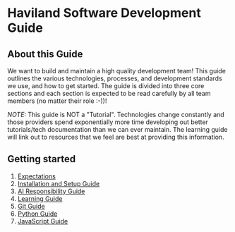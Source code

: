 # Haviland Software Development Guide

## About this Guide
We want to build and maintain a high quality development team! This guide outlines the various technologies, processes, and development standards we use, and how to get started. The guide is divided into three core sections and each section is expected to be read carefully by all team members (no matter their role :-))!

*NOTE:* This guide is NOT a "Tutorial". Technologies change constantly and those providers spend exponentially more time developing out better tutorials/tech documentation than we can ever maintain.  The learning guide will link out to resources that we feel are best at providing this information.

## Getting started
1. [Expectations](getting-started/expectations.md)
2. [Installation and Setup Guide](getting-started/installation-and-setup-guide.md)
3. [AI Responsibility Guide](getting-started/ai-responsibility-guide.md)
4. [Learning Guide](getting-started/learning-guide.md)
5. [Git Guide](getting-started/git-guide.md)
6. [Python Guide](getting-started/python-guide.md)
7. [JavaScript Guide](getting-started/javascript-guide.md)
